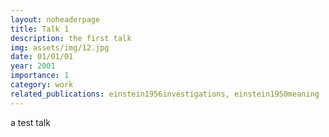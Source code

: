```yaml
---
layout: noheaderpage
title: Talk 1
description: the first talk
img: assets/img/12.jpg
date: 01/01/01
year: 2001
importance: 1
category: work
related_publications: einstein1956investigations, einstein1950meaning
---
```


a test talk
